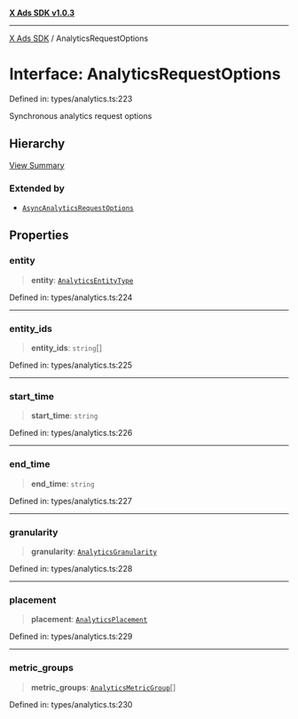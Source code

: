 [**X Ads SDK v1.0.3**](../README.md)

***

[X Ads SDK](../globals.md) / AnalyticsRequestOptions

# Interface: AnalyticsRequestOptions

Defined in: types/analytics.ts:223

Synchronous analytics request options

## Hierarchy

[View Summary](../hierarchy.md)

### Extended by

- [`AsyncAnalyticsRequestOptions`](AsyncAnalyticsRequestOptions.md)

## Properties

### entity

> **entity**: [`AnalyticsEntityType`](../type-aliases/AnalyticsEntityType.md)

Defined in: types/analytics.ts:224

***

### entity\_ids

> **entity\_ids**: `string`[]

Defined in: types/analytics.ts:225

***

### start\_time

> **start\_time**: `string`

Defined in: types/analytics.ts:226

***

### end\_time

> **end\_time**: `string`

Defined in: types/analytics.ts:227

***

### granularity

> **granularity**: [`AnalyticsGranularity`](../type-aliases/AnalyticsGranularity.md)

Defined in: types/analytics.ts:228

***

### placement

> **placement**: [`AnalyticsPlacement`](../type-aliases/AnalyticsPlacement.md)

Defined in: types/analytics.ts:229

***

### metric\_groups

> **metric\_groups**: [`AnalyticsMetricGroup`](../type-aliases/AnalyticsMetricGroup.md)[]

Defined in: types/analytics.ts:230
